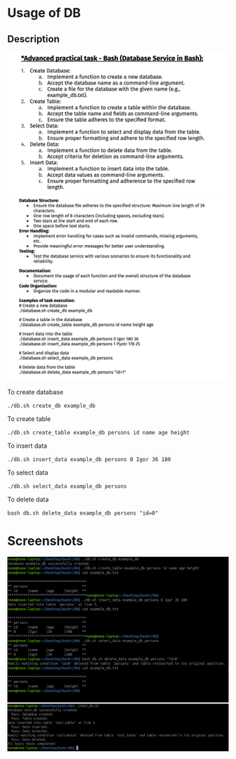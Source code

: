 # Usage of DB

## Description

![Screenshot](../../screenshots/bash-task/db1.png)
![Screenshot](../../screenshots/bash-task/db2.png)

To create database

```
./db.sh create_db example_db
```
To create table 
```
./db.sh create_table example_db persons id name age height
```
To insert data
```
./db.sh insert_data example_db persons 0 Igor 36 180

```
To select data
```
./db.sh select_data example_db persons
```
To delete data 
```
bash db.sh delete_data example_db persons "id=0"
```

# Screenshots

![screenshot](../../screenshots/bash-task/9.png)
![screenshot](../../screenshots/bash-task/10.png)

